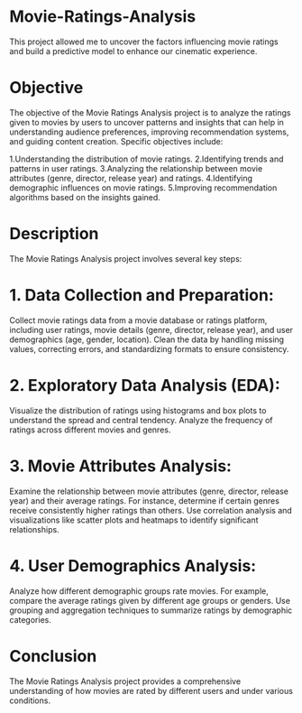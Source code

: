 # Movie-Ratings-Analysis
This project allowed me to uncover the factors influencing movie ratings and build a predictive model to enhance our cinematic experience. 

# Objective
The objective of the Movie Ratings Analysis project is to analyze the ratings given to movies by users to uncover patterns and insights that can help in understanding audience preferences, improving recommendation systems, and guiding content creation. Specific objectives include:

1.Understanding the distribution of movie ratings.
2.Identifying trends and patterns in user ratings.
3.Analyzing the relationship between movie attributes (genre, director, release year) and ratings.
4.Identifying demographic influences on movie ratings.
5.Improving recommendation algorithms based on the insights gained.

# Description
The Movie Ratings Analysis project involves several key steps:

# 1. Data Collection and Preparation:

Collect movie ratings data from a movie database or ratings platform, including user ratings, movie details (genre, director, release year), and user demographics (age, gender, location).
Clean the data by handling missing values, correcting errors, and standardizing formats to ensure consistency.

# 2. Exploratory Data Analysis (EDA):

Visualize the distribution of ratings using histograms and box plots to understand the spread and central tendency.
Analyze the frequency of ratings across different movies and genres.

# 3. Movie Attributes Analysis:

Examine the relationship between movie attributes (genre, director, release year) and their average ratings. For instance, determine if certain genres receive consistently higher ratings than others.
Use correlation analysis and visualizations like scatter plots and heatmaps to identify significant relationships.

# 4. User Demographics Analysis:

Analyze how different demographic groups rate movies. For example, compare the average ratings given by different age groups or genders.
Use grouping and aggregation techniques to summarize ratings by demographic categories.

# Conclusion
The Movie Ratings Analysis project provides a comprehensive understanding of how movies are rated by different users and under various conditions.
